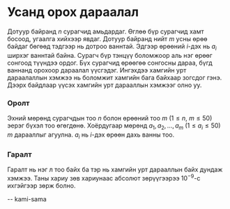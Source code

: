 Усанд орох дараалал
===================
Дотуур байранд $n$ сурагчид амьдардаг. Өглөө бүр сурагчид хамт босоод, угаалга хийхээр явдаг. Дотуур байранд нийт $m$ усны өрөө байдаг бөгөөд тэдгээр нь дотроо ваннтай. Эдгээр өрөөний $i$-дэх нь $a_i$ ширхэг ваннтай байна. Сурагч бүр тэнцүү боломжоор аль нэг өрөөг сонгоод түүндээ ордог. Бүх сурагчид өрөөгөө сонгосны дараа, бүгд ваннанд орохоор дараалал үүсгэдэг. Ингэхдээ хамгийн урт дараалаллын хэмжээ нь боломжит хамгийн бага байхаар зогсдог гэнэ. Дээрх байдлаар үүсэх хамгийн урт дарааллын хэмжээг олно уу.


### Оролт
Эхний мөрөнд сурагчдын тоо $n$ болон өрөөний тоо $m$ ($1 ≤ n$, $m ≤ 50$) эерэг бүхэл тоо өгөгдөнө. Хоёрдугаар мөрөнд $a_1, a_2, ... , a_m$ ($1 ≤ a_i ≤ 50$) $m$ дарааллыг агуулна. $a_i$ нь $i$-дэх өрөөн дахь ванны тоо.
 

### Гаралт
Гаралт нь нэг л тоо байх ба тэр нь хамгийн урт дарааллын байх дундаж хэмжээ. Таны хариу зөв хариунаас абсолют зөрүүгээрээ $10^{-9}$-с ихгэйгээр зөрж болно.

-- kami-sama
